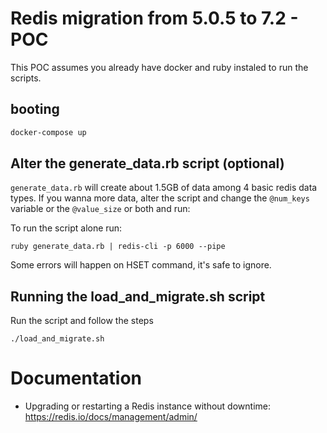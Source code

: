 # Redis migration from 5.0.5 to 7.2 - POC

This POC assumes you already have docker and ruby instaled to run the scripts.

## booting

```sh
docker-compose up
```

## Alter the generate_data.rb script (optional)

`generate_data.rb` will create about 1.5GB of data among 4 basic redis data types. If you wanna more data, alter the script and change the `@num_keys` variable or the `@value_size` or both and run:

To run the script alone run:

```shell
ruby generate_data.rb | redis-cli -p 6000 --pipe
```

Some errors will happen on HSET command, it's safe to ignore.

## Running the load_and_migrate.sh script

Run the script and follow the steps

```
./load_and_migrate.sh
```

# Documentation

- Upgrading or restarting a Redis instance without downtime:
https://redis.io/docs/management/admin/

